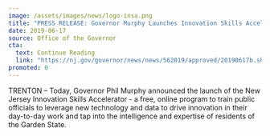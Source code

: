```yaml
---
image: /assets/images/news/logo-insa.png
title: "PRESS RELEASE: Governor Murphy Launches Innovation Skills Accelerator Training Program to Promote Innovation in Government"
date: 2019-06-17
source: Office of the Governor
cta:
  text: Continue Reading
  link: "https://nj.gov/governor/news/news/562019/approved/20190617b.shtml"
promoted: 0
---
```


TRENTON – Today, Governor Phil Murphy announced the launch of the New Jersey Innovation Skills Accelerator - a free, online program to train public officials to leverage new technology and data to drive innovation in their day-to-day work and tap into the intelligence and expertise of residents of the Garden State.
